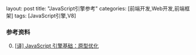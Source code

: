 layout: post
title: "JavaScript引擎参考"
categories: [前端开发,Web开发,前端框架]
tags: [JavaScript引擎,V8]

















### 参考资料

0. [[译] JavaScript 引擎基础：原型优化](https://juejin.im/entry/5b7e108851882542c20f2018?utm_source=gold_browser_extension)

